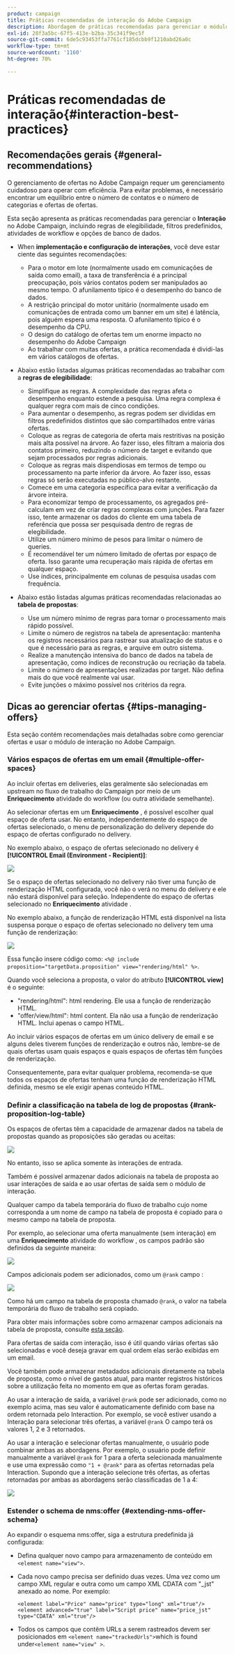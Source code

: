 ```yaml
---
product: campaign
title: Práticas recomendadas de interação do Adobe Campaign
description: Abordagem de práticas recomendadas para gerenciar o módulo de interação no Adobe Campaign
exl-id: 28f3a5bc-67f5-413e-b2ba-35c341f9ec5f
source-git-commit: 6de5c93453ffa7761cf185dcbb9f1210abd26a0c
workflow-type: tm+mt
source-wordcount: '1160'
ht-degree: 70%

---
```


# Práticas recomendadas de interação{#interaction-best-practices}

## Recomendações gerais {#general-recommendations}

O gerenciamento de ofertas no Adobe Campaign requer um gerenciamento cuidadoso para operar com eficiência. Para evitar problemas, é necessário encontrar um equilíbrio entre o número de contatos e o número de categorias e ofertas de ofertas.

Esta seção apresenta as práticas recomendadas para gerenciar o **Interação** no Adobe Campaign, incluindo regras de elegibilidade, filtros predefinidos, atividades de workflow e opções de banco de dados.

* When **implementação e configuração de interações**, você deve estar ciente das seguintes recomendações:

   * Para o motor em lote (normalmente usado em comunicações de saída como email), a taxa de transferência é a principal preocupação, pois vários contatos podem ser manipulados ao mesmo tempo. O afunilamento típico é o desempenho do banco de dados.
   * A restrição principal do motor unitário (normalmente usado em comunicações de entrada como um banner em um site) é latência, pois alguém espera uma resposta. O afunilamento típico é o desempenho da CPU.
   * O design do catálogo de ofertas tem um enorme impacto no desempenho do Adobe Campaign 
   * Ao trabalhar com muitas ofertas, a prática recomendada é dividi-las em vários catálogos de ofertas.

* Abaixo estão listadas algumas práticas recomendadas ao trabalhar com a **regras de elegibilidade**:

   * Simplifique as regras. A complexidade das regras afeta o desempenho enquanto estende a pesquisa. Uma regra complexa é qualquer regra com mais de cinco condições.
   * Para aumentar o desempenho, as regras podem ser divididas em filtros predefinidos distintos que são compartilhados entre várias ofertas.
   * Coloque as regras de categoria de oferta mais restritivas na posição mais alta possível na árvore. Ao fazer isso, eles filtram a maioria dos contatos primeiro, reduzindo o número de target e evitando que sejam processados por regras adicionais.
   * Coloque as regras mais dispendiosas em termos de tempo ou processamento na parte inferior da árvore. Ao fazer isso, essas regras só serão executadas no público-alvo restante.
   * Comece em uma categoria específica para evitar a verificação da árvore inteira.
   * Para economizar tempo de processamento, os agregados pré-calculam em vez de criar regras complexas com junções. Para fazer isso, tente armazenar os dados do cliente em uma tabela de referência que possa ser pesquisada dentro de regras de elegibilidade.
   * Utilize um número mínimo de pesos para limitar o número de queries.
   * É recomendável ter um número limitado de ofertas por espaço de oferta. Isso garante uma recuperação mais rápida de ofertas em qualquer espaço.
   * Use índices, principalmente em colunas de pesquisa usadas com frequência.

* Abaixo estão listadas algumas práticas recomendadas relacionadas ao **tabela de propostas**:

   * Use um número mínimo de regras para tornar o processamento mais rápido possível.
   * Limite o número de registros na tabela de apresentação: mantenha os registros necessários para rastrear sua atualização de status e o que é necessário para as regras, e arquive em outro sistema.
   * Realize a manutenção intensiva do banco de dados na tabela de apresentação, como índices de reconstrução ou recriação da tabela.
   * Limite o número de apresentações realizadas por target. Não defina mais do que você realmente vai usar.
   * Evite junções o máximo possível nos critérios da regra.

## Dicas ao gerenciar ofertas {#tips-managing-offers}

Esta seção contém recomendações mais detalhadas sobre como gerenciar ofertas e usar o módulo de interação no Adobe Campaign.

### Vários espaços de ofertas em um email {#multiple-offer-spaces}

Ao incluir ofertas em deliveries, elas geralmente são selecionadas em upstream no fluxo de trabalho do Campaign por meio de um **Enriquecimento** atividade do workflow (ou outra atividade semelhante).

Ao selecionar ofertas em um **Enriquecimento** , é possível escolher qual espaço de oferta usar. No entanto, independentemente do espaço de ofertas selecionado, o menu de personalização do delivery depende do espaço de ofertas configurado no delivery.

No exemplo abaixo, o espaço de ofertas selecionado no delivery é **[!UICONTROL Email (Environment - Recipient)]**:

![](assets/Interaction-best-practices-offer-space-selected.png)

Se o espaço de ofertas selecionado no delivery não tiver uma função de renderização HTML configurada, você não o verá no menu do delivery e ele não estará disponível para seleção. Independente do espaço de ofertas selecionado no **Enriquecimento** atividade .

No exemplo abaixo, a função de renderização HTML está disponível na lista suspensa porque o espaço de ofertas selecionado no delivery tem uma função de renderização:

![](assets/Interaction-best-practices-HTML-rendering.png)

Essa função insere código como: `<%@ include proposition="targetData.proposition" view="rendering/html" %>`.

Quando você seleciona a proposta, o valor do atributo **[!UICONTROL view]** é o seguinte:
* &quot;rendering/html&quot;: html rendering. Ele usa a função de renderização HTML.
* &quot;offer/view/html&quot;: html content. Ela não usa a função de renderização HTML. Inclui apenas o campo HTML.

Ao incluir vários espaços de ofertas em um único delivery de email e se alguns deles tiverem funções de renderização e outros não, lembre-se de quais ofertas usam quais espaços e quais espaços de ofertas têm funções de renderização.

Consequentemente, para evitar qualquer problema, recomenda-se que todos os espaços de ofertas tenham uma função de renderização HTML definida, mesmo se ele exigir apenas conteúdo HTML.

### Definir a classificação na tabela de log de propostas {#rank-proposition-log-table}

Os espaços de ofertas têm a capacidade de armazenar dados na tabela de propostas quando as proposições são geradas ou aceitas:

![](assets/Interaction-best-practices-offer-space-storage.png)

No entanto, isso se aplica somente às interações de entrada.

Também é possível armazenar dados adicionais na tabela de proposta ao usar interações de saída e ao usar ofertas de saída sem o módulo de interação.

Qualquer campo da tabela temporária do fluxo de trabalho cujo nome corresponda a um nome de campo na tabela de proposta é copiado para o mesmo campo na tabela de proposta.

Por exemplo, ao selecionar uma oferta manualmente (sem interação) em uma **Enriquecimento** atividade do workflow , os campos padrão são definidos da seguinte maneira:

![](assets/Interaction-best-practices-manual-offer-std-fields.png)

Campos adicionais podem ser adicionados, como um `@rank` campo :

![](assets/Interaction-best-practices-manual-offer-add-fields.png)

Como há um campo na tabela de proposta chamado `@rank`, o valor na tabela temporária do fluxo de trabalho será copiado.

Para obter mais informações sobre como armazenar campos adicionais na tabela de proposta, consulte [esta seção](interaction-send-offers.md#storing-offer-rankings-and-weights).

Para ofertas de saída com interação, isso é útil quando várias ofertas são selecionadas e você deseja gravar em qual ordem elas serão exibidas em um email.

Você também pode armazenar metadados adicionais diretamente na tabela de proposta, como o nível de gastos atual, para manter registros históricos sobre a utilização feita no momento em que as ofertas foram geradas.

Ao usar a interação de saída, a variável `@rank` pode ser adicionado, como no exemplo acima, mas seu valor é automaticamente definido com base na ordem retornada pelo Interaction. Por exemplo, se você estiver usando a Interação para selecionar três ofertas, a variável `@rank` O campo terá os valores 1, 2 e 3 retornados.

Ao usar a interação e selecionar ofertas manualmente, o usuário pode combinar ambas as abordagens. Por exemplo, o usuário pode definir manualmente a variável `@rank` for 1 para a oferta selecionada manualmente e use uma expressão como `"1 + @rank"` para as ofertas retornadas pela Interaction. Supondo que a interação selecione três ofertas, as ofertas retornadas por ambas as abordagens serão classificadas de 1 a 4:

![](assets/Interaction-best-practices-manual-offer-combined.png)

### Estender o schema de nms:offer {#extending-nms-offer-schema}

Ao expandir o esquema nms:offer, siga a estrutura predefinida já configurada:
* Defina qualquer novo campo para armazenamento de conteúdo em `<element name="view">`.
* Cada novo campo precisa ser definido duas vezes. Uma vez como um campo XML regular e outra como um campo XML CDATA com &quot;_jst&quot; anexado ao nome. Por exemplo:

   ```
   <element label="Price" name="price" type="long" xml="true"/>
   <element advanced="true" label="Script price" name="price_jst" type="CDATA" xml="true"/>
   ```

* Todos os campos que contêm URLs a serem rastreados devem ser posicionados em `<element name="trackedUrls">`which is found under`<element name="view" >`.
